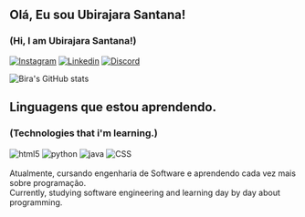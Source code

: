 
## Olá, Eu sou Ubirajara Santana!
### (Hi, I am Ubirajara Santana!)
[![Instagram](https://img.shields.io/badge/Instagram-E4405F?style=for-the-badge&logo=instagram&logoColor=white)](https://www.instagram.com/bir4_s2/) 
[![Linkedin](https://img.shields.io/badge/LinkedIn-0077B5?style=for-the-badge&logo=linkedin&logoColor=white)](https://www.linkedin.com/in/ubirajara-santana-júnior-52309424b/)
[![Discord](https://img.shields.io/badge/Discord-7289DA?style=for-the-badge&logo=discord&logoColor=white)](https://discord.com/channels/@me)

![Bira's GitHub stats](https://github-readme-stats.vercel.app/api?username=devbira&show_icons=true&theme=outrun)

## Linguagens que estou aprendendo.
### (Technologies that i'm learning.)

<div style="display: inline block">
<img align="center" alt="html5" src="https://img.shields.io/badge/HTML-239120?style=for-the-badge&logo=html5&logoColor=white">
<img align="center" alt="python" src="https://img.shields.io/badge/Python-3776AB?style=for-the-badge&logo=python&logoColor=white">
<img align="center" alt="java" src="https://img.shields.io/badge/Java-ED8B00?style=for-the-badge&logo=java&logoColor=white">
<img align="center" alt="CSS" src="https://img.shields.io/badge/CSS3-1572B6?style=for-the-badge&logo=css3&logoColor=white"/>
</div><br/>
Atualmente, cursando engenharia de Software e aprendendo cada vez mais sobre programação.<br/>
Currently, studying software engineering and learning day by day about programming.
